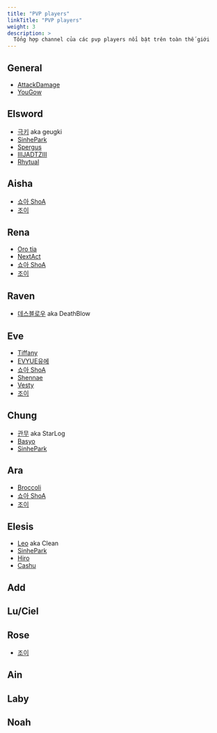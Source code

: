 ```yaml
---
title: "PVP players"
linkTitle: "PVP players"
weight: 3
description: >
  Tổng hợp channel của các pvp players nổi bật trên toàn thế giới
---
```


## General
- [AttackDamage](https://www.youtube.com/c/%EC%96%B4%ED%83%9D%EB%8D%B0%EB%AF%B8%EC%A7%80AttackDamage/playlists)
- [YouGow](https://www.youtube.com/channel/UCed3QwJqeYTK0_uFhSZhHrw)
## Elsword
- [극키](https://www.youtube.com/channel/UCoSNgdBd4Gu-FCaDmuhOjLg/videos) aka geugki
- [SinhePark](https://www.youtube.com/channel/UCbKfJ09e4Rr31DuYn4b_b6A)
- [Spergus](https://www.youtube.com/c/spergus/featured)
- [IIIJADTZIII](https://www.youtube.com/channel/UCjxUXz-td2odJtmjJyCbiDg/videos)
- [Rhytual](https://www.youtube.com/channel/UCh_vQl-4tyg5OaHxbOTtGHw/featured)
## Aisha 
- [쇼아 ShoA](https://www.youtube.com/channel/UCisgN5Tuwo9zJ0O1lt5DDBw/videos)
- [조이](https://www.youtube.com/channel/UCysLXjFUz4KFc1gLzqPwpAg)
## Rena
- [Oro tia](https://www.youtube.com/c/OrotiaS2/featured)
- [NextAct](https://www.youtube.com/channel/UCjggQvxQrJel20MjjbY-Aqw/featured)
- [쇼아 ShoA](https://www.youtube.com/channel/UCisgN5Tuwo9zJ0O1lt5DDBw/videos)
- [조이](https://www.youtube.com/channel/UCysLXjFUz4KFc1gLzqPwpAg)
## Raven
- [데스블로우](https://www.youtube.com/c/%EB%8D%B0%EC%8A%A4%EB%B8%94%EB%A1%9C%EC%9A%B0DeathBlow/featured) aka DeathBlow
## Eve
- [Tiffany](https://www.youtube.com/c/%EC%84%9C%ED%8C%8C%EB%9E%91SeoParang)
- [EVYUE유에](https://www.youtube.com/channel/UCIiBrKOcwS3eYuIvXY73F2A)
- [쇼아 ShoA](https://www.youtube.com/channel/UCisgN5Tuwo9zJ0O1lt5DDBw/videos)
- [Shennae](https://www.youtube.com/channel/UCWya-iSF_jf_ttlSQI_R7Cw)
- [Vesty](https://www.youtube.com/channel/UCMTgZ98pSynyvqAa6RkHhaw)
- [조이](https://www.youtube.com/channel/UCysLXjFUz4KFc1gLzqPwpAg)
## Chung
- [관무](https://www.youtube.com/channel/UCuH2xRMkdECbxpOtnsL02Rw/featured) aka StarLog
- [Basyo](https://www.youtube.com/channel/UCpYbW194oTSSp83DDiDSD4g)
- [SinhePark](https://www.youtube.com/channel/UCbKfJ09e4Rr31DuYn4b_b6A)
## Ara
- [Broccoli](https://www.youtube.com/channel/UCgnw_0nSt8tgHzRy1PCnahg)
- [쇼아 ShoA](https://www.youtube.com/channel/UCisgN5Tuwo9zJ0O1lt5DDBw/videos)
- [조이](https://www.youtube.com/channel/UCysLXjFUz4KFc1gLzqPwpAg)
## Elesis
- [Leo](https://www.youtube.com/channel/UCxo-H4O3gHgiJBeabkePF0Q) aka Clean
- [SinhePark](https://www.youtube.com/channel/UCbKfJ09e4Rr31DuYn4b_b6A)
- [Hiro](https://www.youtube.com/watch?v=2FvLVwFZfwc&list=PLD2P6biOuFyqGlCO9WvusX79MNMcXtUk5&ab_channel=HIRO)
- [Cashu](https://www.youtube.com/channel/UCj1ZaVc3ZIGYuUwOLYpwc7g)
## Add
## Lu/Ciel
## Rose
- [조이](https://www.youtube.com/channel/UCysLXjFUz4KFc1gLzqPwpAg)
## Ain
## Laby
## Noah